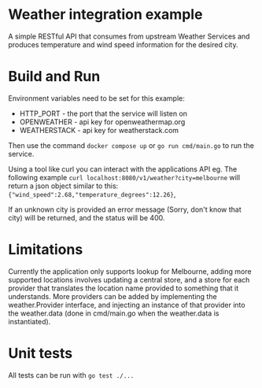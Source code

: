# Weather integration example

A simple RESTful API that consumes from upstream Weather Services and produces
temperature and wind speed information for the desired city.

# Build and Run

Environment variables need to be set for this example:
* HTTP_PORT - the port that the service will listen on
* OPENWEATHER - api key for openweathermap.org
* WEATHERSTACK - api key for weatherstack.com

Then use the command `docker compose up` or `go run cmd/main.go` to run the
service.

Using a tool like curl you can interact with the applications API
eg. The following example `curl localhost:8080/v1/weather?city=melbourne`
will return a json object similar to this:
`{"wind_speed":2.68,"temperature_degrees":12.26}`,

If an unknown city is provided an error message (Sorry, don't know that city)
will be returned, and the status will be 400.

# Limitations
Currently the application only supports lookup for Melbourne, adding more
supported locations involves updating a central store, and a store for each
provider that translates the location name provided to something that it
understands.
More providers can be added by implementing the weather.Provider interface, and
injecting an instance of that provider into the weather.data (done in
cmd/main.go when the weather.data is instantiated).

# Unit tests
All tests can be run with `go test ./...`
